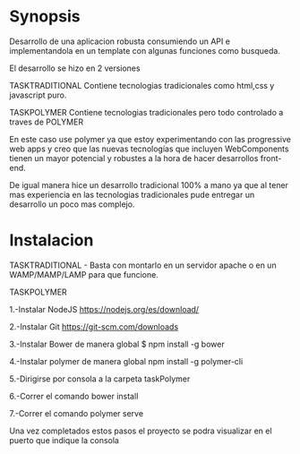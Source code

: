 # Synopsis
Desarrollo de una aplicacion robusta consumiendo un API e implementandola en un
template con algunas funciones como busqueda.

El desarrollo se hizo en 2 versiones

TASKTRADITIONAL
Contiene tecnologias tradicionales como html,css y javascript puro.

TASKPOLYMER
Contiene tecnologias tradicionales pero todo controlado a traves de POLYMER

En este caso use polymer ya que estoy experimentando con las progressive
web apps y creo que las nuevas tecnologías que incluyen WebComponents tienen
un mayor potencial y robustes a la hora de hacer desarrollos front-end.

De igual manera hice un desarrollo tradicional 100% a mano ya que al tener mas
experiencia en las tecnologias tradicionales pude entregar un desarrollo
un poco mas complejo.


# Instalacion

TASKTRADITIONAL - Basta con montarlo en un servidor apache o en un
WAMP/MAMP/LAMP para que funcione.

TASKPOLYMER

1.-Instalar NodeJS
https://nodejs.org/es/download/

2.-Instalar Git
https://git-scm.com/downloads

3.-Instalar Bower de manera global
$ npm install -g bower

4.-Instalar polymer de manera global
npm install -g polymer-cli

5.-Dirigirse por consola a la carpeta taskPolymer

6.-Correr el comando bower install

7.-Correr el comando polymer serve

Una vez completados estos pasos el proyecto se podra visualizar
en el puerto que indique la consola

